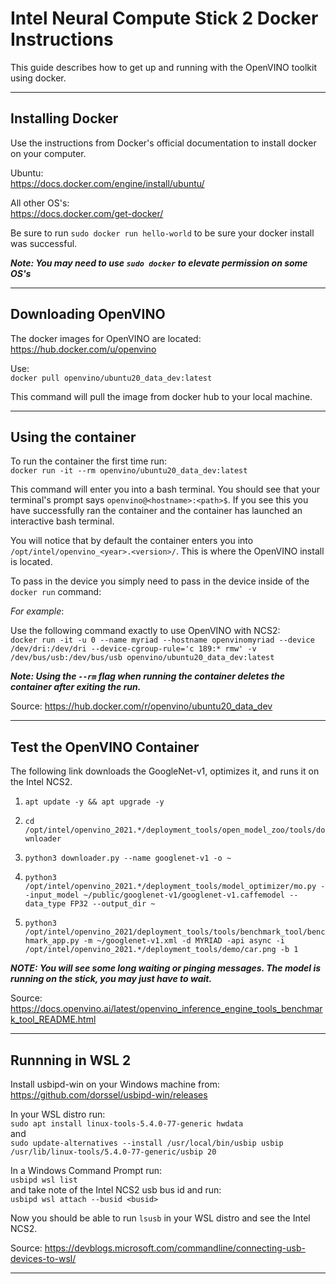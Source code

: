 # Intel Neural Compute Stick 2 Docker Instructions  

This guide describes how to get up and running with the OpenVINO toolkit using docker.

---

## Installing Docker
Use the instructions from Docker's official documentation to install docker on your computer.

Ubuntu:  
https://docs.docker.com/engine/install/ubuntu/

All other OS's:  
https://docs.docker.com/get-docker/

Be sure to run `sudo docker run hello-world` to be sure your docker install was successful.

***Note: You may need to use `sudo docker` to elevate permission on some OS's***

---

## Downloading OpenVINO
The docker images for OpenVINO are located:  
https://hub.docker.com/u/openvino

Use:  
`docker pull openvino/ubuntu20_data_dev:latest`

This command will pull the image from docker hub to your local machine.

---

## Using the container

To run the container the first time run:  
`docker run -it --rm openvino/ubuntu20_data_dev:latest`

This command will enter you into a bash terminal. You should see that your terminal's prompt says `openvino@<hostname>:<path>$`. If you see this you have successfully ran the container and the container has launched an interactive bash terminal.

You will notice that by default the container enters you into `/opt/intel/openvino_<year>.<version>/`. This is where the OpenVINO install is located.

To pass in the device you simply need to pass in the device inside of the `docker run` command:

*For example*:

Use the following command exactly to use OpenVINO with NCS2:  
`docker run -it -u 0 --name myriad --hostname openvinomyriad --device /dev/dri:/dev/dri --device-cgroup-rule='c 189:* rmw' -v /dev/bus/usb:/dev/bus/usb openvino/ubuntu20_data_dev:latest`  

***Note: Using the `--rm` flag when running the container deletes the container after exiting the run.***

Source: https://hub.docker.com/r/openvino/ubuntu20_data_dev

---

## Test the OpenVINO Container
The following link downloads the GoogleNet-v1, optimizes it, and runs it on the Intel NCS2. 

1. `apt update -y && apt upgrade -y`

2. `cd /opt/intel/openvino_2021.*/deployment_tools/open_model_zoo/tools/downloader`

3. `python3 downloader.py --name googlenet-v1 -o ~`

4. `python3 /opt/intel/openvino_2021.*/deployment_tools/model_optimizer/mo.py --input_model ~/public/googlenet-v1/googlenet-v1.caffemodel --data_type FP32 --output_dir ~`

5. `python3 /opt/intel/openvino_2021/deployment_tools/tools/benchmark_tool/benchmark_app.py -m ~/googlenet-v1.xml -d MYRIAD -api async -i /opt/intel/openvino_2021.*/deployment_tools/demo/car.png -b 1`

***NOTE: You will see some long waiting or pinging messages. The model is running on the stick, you may just have to wait.***

Source: https://docs.openvino.ai/latest/openvino_inference_engine_tools_benchmark_tool_README.html

---

## Runnning in WSL 2
Install usbipd-win on your Windows machine from: https://github.com/dorssel/usbipd-win/releases

In your WSL distro run:  
`sudo apt install linux-tools-5.4.0-77-generic hwdata`  
and  
`sudo update-alternatives --install /usr/local/bin/usbip usbip /usr/lib/linux-tools/5.4.0-77-generic/usbip 20`  

In a Windows Command Prompt run:  
`usbipd wsl list`  
and take note of the Intel NCS2 usb bus id and run:  
`usbipd wsl attach --busid <busid>`

Now you should be able to run `lsusb` in your WSL distro and see the Intel NCS2.

Source: https://devblogs.microsoft.com/commandline/connecting-usb-devices-to-wsl/

---
